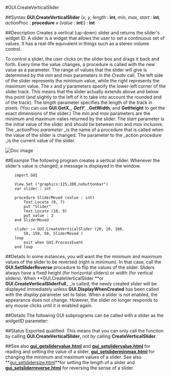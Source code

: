 
#GUI.CreateVerticalSlider

##Syntax
**GUI.CreateVerticalSlider** (_x_, _y_, _length_ : **int**,    _min_, _max_, _start_ : **int**, _actionProc_ : **procedure** _x_ (_value_ : **int**)) : **int**



##Description
Creates a vertical (up-down) slider and returns the slider's widget ID. 
A slider is a widget that allows the user to set a continuous set of values. It has a real-life equivalent in things such as a stereo volume control.

To control a slider, the user clicks on the slider box and drags it back and forth. Every time the value changes, a procedure is called with the new value as a parameter.
The range of values that the slider will give is determined by the _min_ and _max_ parameters in the _Create_ call. The left side of the slider represents the minimum value, while the right represents the maximum value. 
The _x_ and _y_ parameters specify the lower-left corner of the slider track. This means that the slider actually extends above and below this point (and slightly to the left of it to take into account the rounded end of the track). The _length_ parameter specifies the length of the track in pixels. (You can use **GUI.GetX**_, _**GetY**_, _**GetWidth**, and **GetHeight** to get the exact dimensions of the slider.) The _min_ and _max_ parameters are the minimum and maximum valies returned by the slider. The _start_ parameter is the initial value of the slider and should be between _min_ and _max_ inclusive. The _actionProc _parameter_ _is the name of a procedure that is called when the value of the slider is changed. The parameter to the _action procedure _is the current value of the slider.

![Doc image](gui_createverticalslider01.gif)


##Example
The following program creates a vertical slider. Whenever the slider's value is changed, a message is displayed in the window.



        import GUI
        
        View.Set ("graphics:125;200,nobuttonbar") 
        var slider : int
        
        procedure SliderMoved (value : int)
            Text.Locate (9, 7)
            put "Slider"
            Text.Locate (10, 9)
            put value : 3
        end SliderMoved 
        
        slider := GUI.CreateVerticalSlider (20, 10, 180,
            50, 150, 50, SliderMoved )
        loop
            exit when GUI.ProcessEvent
        end loop
##Details
In some instances, you will want the the minimum and maximum values of the slider to be reversed (right is minimum). In that case, call the **GUI.SetSliderReverse** procedure to flip the values of the slider.
Sliders always have a fixed height (for horizontal sliders) or width (for vertical sliders). 
When **GUI.CreateVerticalSlider **or **GUI.CreateVerticalSliderFull**_ _is called, the newly created slider will be displayed immediately unless **GUI.DisplayWhenCreated** has been called with the _display_ parameter set to false. 
When a slider is not enabled, the appearance does not change. However, the slider no longer responds to any mouse clicks until it is enabled again.



##Details
The following GUI subprograms can be called with a slider as the _widgetID_ parameter:






##Status
Exported qualified.
This means that you can only call the function by calling **GUI.CreateVerticalSlider**, not by calling **CreateVerticalSlider**.



##See also
**[gui_getslidervalue.html](GUI.GetSliderValue)** and **[gui_setslidervalue.html](GUI.SetSliderValue)** for reading and setting the value of a slider, **[gui_setsliderminmax.html](GUI.SetSliderMinMax)** for changing the minimum and maximum values of a slider. See also **[gui_setslidersize.html](GUI.SetSliderSize)**for setting the length of a slider and **[gui_setsliderreverse.html](GUI.SetSliderReverse)** for reversing the sense of a slider.


